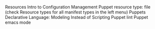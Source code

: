 Resources
Intro to Configuration Management
Puppet resource type: file (check Resource types for all manifest types in the left menu)
Puppets Declarative Language: Modeling Instead of Scripting
Puppet lint
Puppet emacs mode
